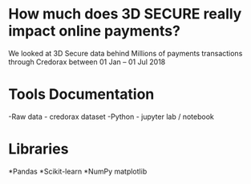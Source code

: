 # How much does 3D SECURE really impact online payments?

We looked at 3D Secure data behind Millions of payments transactions through Credorax between 01 Jan – 01 Jul 2018

# Tools Documentation
-Raw data - credorax dataset
-Python - jupyter lab / notebook 

# Libraries
*Pandas
*Scikit-learn
*NumPy matplotlib